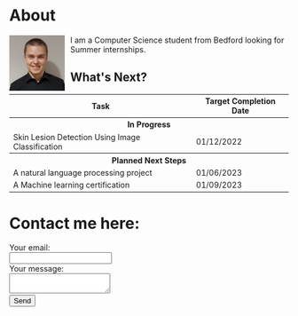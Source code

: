 # About

<div height = "100">
<img src="images/profilePhoto.jpeg" width="100" height="100" align="left" style="margin: 0px 10px 0px 0px;"/>
I am a Computer Science student from Bedford looking for Summer internships. 
</div>


## What's Next?
<table>
  <b>
  <tr>
    <th>Task</th>
    <th>Target Completion Date</th>
  </tr>
  <tr>
    <th colspan="2">In Progress</th>
  </tr>
    </b>
  <tr>
    <td>Skin Lesion Detection Using Image Classification</td>
    <td>01/12/2022</td>
  </tr>
  <tr>
    <th colspan="2">Planned Next Steps</th>
  </tr>
  <tr>
    <td>A natural language processing project</td>
    <td>01/06/2023</td>
  </tr>
  <tr>
    <td>A Machine learning certification</td>
    <td>01/09/2023</td>
  </tr>
</table>

# Contact me here:
<form
  action="https://formspree.io/f/mbjbalra"
  method="POST"
>
  <label>
    Your email:<br>
    <input type="email" name="email">
  </label><br>
  <label>
    Your message:<br>
    <textarea name="message"></textarea><br>
  </label>
  <!-- your other form fields go here -->
  <button type="submit">Send</button>
</form>
